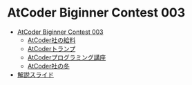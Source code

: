 AtCoder Biginner Contest 003
============================

- [AtCoder Biginner Contest 003](http://abc003.contest.atcoder.jp/)
    - [AtCoder社の給料](http://abc003.contest.atcoder.jp/tasks/abc003_1)
    - [AtCoderトランプ](http://abc003.contest.atcoder.jp/tasks/abc003_2)
    - [AtCoderプログラミング講座](http://abc003.contest.atcoder.jp/tasks/abc003_3)
    - [AtCoder社の冬](http://abc003.contest.atcoder.jp/tasks/abc003_4)
- [解説スライド](http://www.slideshare.net/chokudai/abc003)
